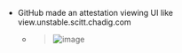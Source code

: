 - GitHub made an attestation viewing UI like view.unstable.scitt.chadig.com
  - > ![image](https://github.com/intel/dffml/assets/5950433/531ed83c-d67c-4752-83f2-407e9df5baaf)
